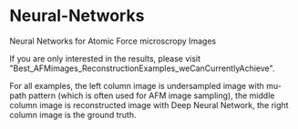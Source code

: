 # Neural-Networks
Neural Networks for Atomic Force microscropy Images

If you are only interested in the results, please visit "Best_AFMimages_ReconstructionExamples_weCanCurrentlyAchieve".

For all examples, the left column image is undersampled image with mu-path pattern (which is often used for AFM image sampling), the middle column image is reconstructed image with Deep Neural Network, the right column image is the ground truth.












